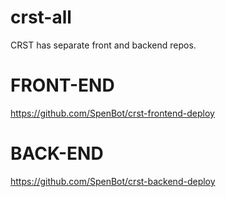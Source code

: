 # crst-all
CRST has separate front and backend repos.

# FRONT-END
https://github.com/SpenBot/crst-frontend-deploy

# BACK-END
https://github.com/SpenBot/crst-backend-deploy
